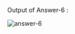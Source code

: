 Output of Answer-6 :

![answer-6](https://github.com/A-N-U-S-I-N/Assignment-2/assets/144716175/928aa0d2-51d4-466a-86e9-d742e3f74668)
